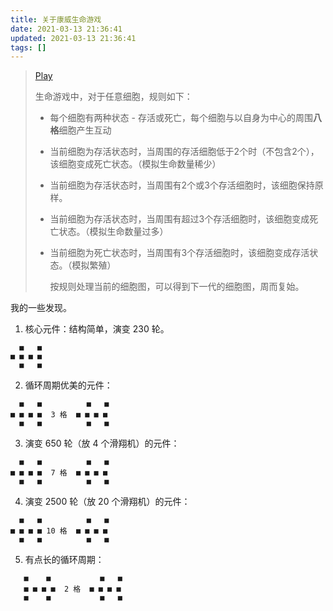 ```yaml
---
title: 关于康威生命游戏
date: 2021-03-13 21:36:41
updated: 2021-03-13 21:36:41
tags: []
---
```

> [Play](https://playgameoflife.com/)
>
> 生命游戏中，对于任意细胞，规则如下：
>
> - 每个细胞有两种状态 - 存活或死亡，每个细胞与以自身为中心的周围**八格**细胞产生互动
>
> - 当前细胞为存活状态时，当周围的存活细胞低于2个时（不包含2个），该细胞变成死亡状态。（模拟生命数量稀少）
>
> - 当前细胞为存活状态时，当周围有2个或3个存活细胞时，该细胞保持原样。
>
> - 当前细胞为存活状态时，当周围有超过3个存活细胞时，该细胞变成死亡状态。（模拟生命数量过多）
>
> - 当前细胞为死亡状态时，当周围有3个存活细胞时，该细胞变成存活状态。（模拟繁殖）
>
>   按规则处理当前的细胞图，可以得到下一代的细胞图，周而复始。


我的一些发现。
1. 核心元件：结构简单，演变 230 轮。  
```plain
  ■   ■
■ ■ ■ ■
  ■   ■
```

2. 循环周期优美的元件：  
```plain
  ■   ■          ■   ■
■ ■ ■ ■  3 格  ■ ■ ■ ■
  ■   ■          ■   ■
```

3. 演变 650 轮（放 4 个滑翔机）的元件：
```plain
  ■   ■          ■   ■
■ ■ ■ ■  7 格  ■ ■ ■ ■
  ■   ■          ■   ■
```

4. 演变 2500 轮（放 20 个滑翔机）的元件：
```plain
  ■   ■          ■   ■
■ ■ ■ ■ 10 格  ■ ■ ■ ■
  ■   ■          ■   ■
```

5. 有点长的循环周期：
```plain
   ■    ■           ■   ■
   ■ ■ ■ ■  2 格  ■ ■ ■ ■
   ■    ■           ■   ■
```